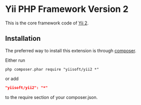 Yii PHP Framework Version 2
===========================

This is the core framework code of [Yii 2](https://github.com/yiisoft/yii2).


Installation
------------

The preferred way to install this extension is through [composer](http://getcomposer.org/download/).

Either run

```
php composer.phar require "yiisoft/yii2 *"
```

or add

```json
"yiisoft/yii2": "*"
```

to the require section of your composer.json.
